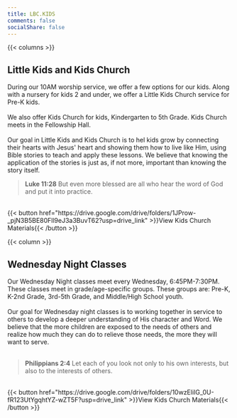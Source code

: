 ```yaml
---
title: LBC.KIDS
comments: false
socialShare: false
---
```


{{< columns >}}
## Little Kids and Kids Church
During our 10AM worship service, we offer a few options for our kids. Along with a nursery for kids 2 and under, we offer a Little Kids Church service for Pre-K kids.</br>
</br>
We also offer Kids Church for kids, Kindergarten to 5th Grade. Kids Church meets in the Fellowship Hall.</br>
</br>
Our goal in Little Kids and Kids Church is to hel kids grow by connecting their hearts with Jesus' heart and showing them how to live like Him, using Bible stories to teach and apply these lessons. We believe that knowing the application of the stories is just as, if not more, important than knowing the story itself. 
<br>
> **Luke 11:28** But even more blessed are all who hear the word of God and put it into practice.<br>
<br>
{{< button href="https://drive.google.com/drive/folders/1JProw-_pjN3B5BE80Fll9eJ3a3BuvT62?usp=drive_link" >}}View Kids Church Materials{{< /button >}}

{{< column >}}
## Wednesday Night Classes
Our Wednesday Night classes meet every Wednesday, 6:45PM-7:30PM. These classes meet in grade/age-specific groups. These groups are: Pre-K, K-2nd Grade, 3rd-5th Grade, and Middle/High School youth.<br>
<br>
Our goal for Wednesday night classes is to working together in service to others to develop a deeper understanding of His character and Word. We believe that the more children are exposed to the needs of others and realize how much they can do to relieve those needs, the more they will want to serve.<br>
<br>
> **Philippians 2:4** Let each of you look not only to his own interests, but also to the interests of others.<br>
<br>
{{< button href="https://drive.google.com/drive/folders/10wzEliIG_0U-fR123UtYgqhtYZ-wZT5F?usp=drive_link" >}}View Kids Church Materials{{< /button >}}
